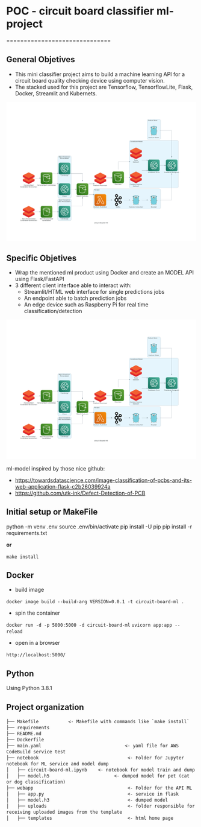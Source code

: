 # POC - circuit board classifier ml-project

==============================

## General Objetives

* This mini classifier project aims to build a machine learning API for a circuit board quality checking device using computer vision. 
* The stacked used for this project are Tensorflow, TensorflowLite, Flask, Docker, Streamlit and Kubernets. 


![circuit-board-ml](https://github.com/pyunc/circuit-board-ml/blob/main/documentation/circuit-board-ml.png)

## Specific Objetives

* Wrap the mentioned ml product using Docker and create an MODEL API using Flask/FastAPI
* 3 different client interface able to interact with:
    * Streamlit/HTML web interface for single predictions jobs
    * An endpoint able to batch prediction jobs 
    * An edge device such as Raspberry Pi for real time classification/detection 

![circuit-board-ml](https://github.com/pyunc/circuit-board-ml/blob/main/documentation/circuit-board-ml.png)

ml-model inspired by those nice github:

- https://towardsdatascience.com/image-classification-of-pcbs-and-its-web-application-flask-c2b26039924a
- https://github.com/utk-ink/Defect-Detection-of-PCB


## Initial setup or MakeFile

python -m venv .env
source .env/bin/activate
pip install -U pip
pip install -r requirements.txt

**or** 

`make install`

## Docker 

* build image

`docker image build --build-arg VERSION=0.0.1 -t circuit-board-ml .`

* spin the container

`docker run -d -p 5000:5000 -d circuit-board-ml`
`uvicorn app:app --reload`

* open in a browser

`http://localhost:5000/`


## Python
Using Python 3.8.1

## Project organization 

    ├── Makefile           <- Makefile with commands like `make install`
    ├── requirements       
    ├── README.md   
    ├── Dockerfile             
    ├── main.yaml                               <- yaml file for AWS CodeBuild service test
    ├── notebook                                 <- Folder for Jupyter notebook for ML service and model dump
    │   ├── circuit-board-ml.ipynb    <- notebook for model train and dump
    │   ├── model.h5                        <- dumped model for pet (cat or dog classification)
    ├── webapp                                   <- Folder for the API ML 
    │   ├── app.py                               <- service in flask
    │   ├── model.h3                             <- dumped model
    │   ├── uploads                              <- folder responsible for receiving uploaded images from the template
    │   ├── templates                            <- html home page